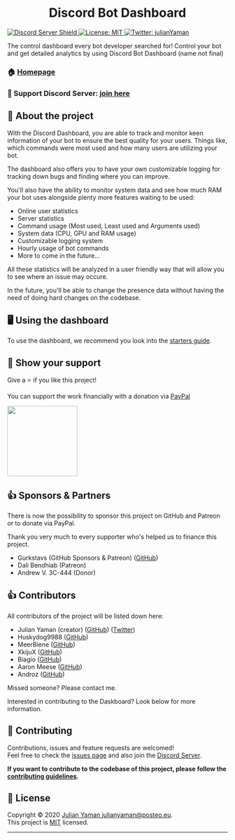 <h1 align="center">Discord Bot Dashboard</h1>
<p>
  <a href="https://discord.gg/yAUmDNb">
      <img src="https://discordapp.com/api/guilds/358751806697897984/embed.png" alt="Discord Server Shield"/>
  </a>
  <a href="https://github.com/julianYaman/discord-bot-dashboard/blob/master/LICENSE">
    <img alt="License: MIT" src="https://img.shields.io/badge/License-MIT-yellow.svg" target="_blank" />
  </a>
  <a href="https://twitter.com/julianYaman">
    <img alt="Twitter: julianYaman" src="https://img.shields.io/twitter/follow/julianYaman.svg?style=social" target="_blank" />
  </a>
</p>

The control dashboard every bot developer searched for! Control your bot and get detailed analytics by using Discord Bot Dashboard (name not final)


### 🏠 [Homepage](https://github.com/julianYaman/discord-bot-dashboard)

### 💬 Support Discord Server: [join here](https://discord.gg/yAUmDNb)

## 📃 About the project

With the Discord Dashboard, you are able to track and monitor keen information of your bot 
to ensure the best quality for your users. Things like, which commands were most used and how 
many users are utilizing your bot. 

The dashboard also offers you to have your own customizable logging for tracking down bugs and
finding where you can improve.

You'll also have the ability to monitor system data and see how much RAM your bot uses alongside plenty more features waiting to be used:

- Online user statistics
- Server statistics
- Command usage (Most used, Least used and Arguments used)
- System data (CPU, GPU and RAM usage)
- Customizable logging system
- Hourly usage of bot commands
- More to come in the future...

All these statistics will be analyzed in a user friendly way that will allow you to see where an issue may occure.

In the future, you'll be able to change the presence data without having the need
of doing hard changes on the codebase.


## 🖥️ Using the dashboard
To use the dashboard, we recommend you look into the [starters guide](https://github.com/julianYaman/discord-bot-dashboard/blob/master/docs/GET_STARTED.md).

## 🙌 Show your support
Give a ⭐️ if you like this project!

You can support the work financially with a donation via [PayPal](https://www.paypal.me/julianyaman)

<a href="https://www.patreon.com/user?u=23070184">
  <img src="https://c5.patreon.com/external/logo/become_a_patron_button@2x.png" width="160">
</a><br>


## 👍 Sponsors & Partners
There is now the possibility to sponsor this project on GitHub and Patreon or to donate via PayPal.

Thank you very much to every supporter who's helped us to finance this project.

- Gurkstavs (GitHub Sponsors & Patreon) ([GitHub](https://github.com/Gurkstavs))
- Dali Bendhiab (Patreon)
- Andrew V. 3C-444 (Donor)

## 👍 Contributors

All contributors of the project will be listed down here:

- Julian Yaman (creator) ([GitHub](https://github.com/julianYaman/)) ([Twitter](https://twitter.com/julianYaman))
- Huskydog9988 ([GitHub](https://github.com/Huskydog9988))
- MeerBiene ([GitHub](https://github.com/MeerBiene))
- XkijuX ([GitHub](https://github.com/XkijuX))
- Biagio ([GitHub](https://github.com/biagios))
- Aaron Meese ([GitHub](https://github.com/ajmeese7))
- Androz ([GitHub](https://github.com/Androz2091))

Missed someone? Please contact me.

Interested in contributing to the Daskboard? Look below for more information.

## 🤝 Contributing

Contributions, issues and feature requests are welcomed!<br />Feel free to check the [issues page](https://github.com/julianYaman/discord-bot-dashboard/issues) 
and also join the [Discord Server](https://discord.gg/yAUmDNb).

**If you want to contribute to the codebase of this project, please follow the 
[contributing guidelines](https://github.com/julianYaman/discord-bot-dashboard/blob/master/docs/CONTRIBUTING.md).**

## 📝 License

Copyright © 2020 [Julian Yaman <julianyaman@posteo.eu>](https://github.com/julianYaman).<br />
This project is [MIT](https://github.com/julianYaman/discord-bot-dashboard/blob/master/LICENSE) licensed.

***
